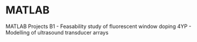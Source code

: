 # MATLAB
MATLAB Projects
B1 - Feasability study of fluorescent window doping
4YP - Modelling of ultrasound transducer arrays
